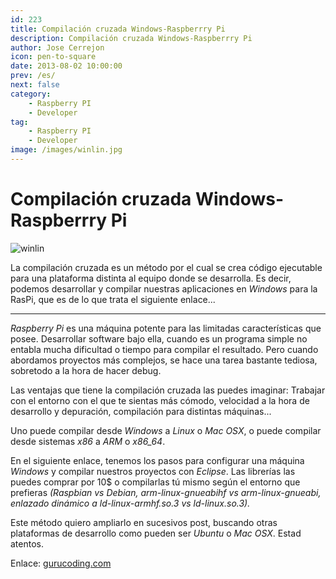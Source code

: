 ```yaml
---
id: 223
title: Compilación cruzada Windows-Raspberrry Pi
description: Compilación cruzada Windows-Raspberrry Pi
author: Jose Cerrejon
icon: pen-to-square
date: 2013-08-02 10:00:00
prev: /es/
next: false
category:
    - Raspberry PI
    - Developer
tag:
    - Raspberry PI
    - Developer
image: /images/winlin.jpg
---
```


# Compilación cruzada Windows-Raspberrry Pi

![winlin](/images/winlin.jpg)

La compilación cruzada es un método por el cual se crea código ejecutable para una plataforma distinta al equipo donde se desarrolla. Es decir, podemos desarrollar y compilar nuestras aplicaciones en _Windows_ para la RasPi, que es de lo que trata el siguiente enlace...

---

_Raspberry Pi_ es una máquina potente para las limitadas características que posee. Desarrollar software bajo ella, cuando es un programa simple no entabla mucha dificultad o tiempo para compilar el resultado. Pero cuando abordamos proyectos más complejos, se hace una tarea bastante tediosa, sobretodo a la hora de hacer debug.

Las ventajas que tiene la compilación cruzada las puedes imaginar: Trabajar con el entorno con el que te sientas más cómodo, velocidad a la hora de desarrollo y depuración, compilación para distintas máquinas...

Uno puede compilar desde _Windows_ a _Linux_ o _Mac OSX_, o puede compilar desde sistemas _x86_ a _ARM_ o _x86_64_.

En el siguiente enlace, tenemos los pasos para configurar una máquina _Windows_ y compilar nuestros proyectos con _Eclipse_. Las librerías las puedes comprar por 10$ o compilarlas tú mismo según el entorno que prefieras _(Raspbian vs Debian, arm-linux-gnueabihf vs arm-linux-gnueabi, enlazado dinámico a ld-linux-armhf.so.3 vs ld-linux.so.3)._

Este método quiero ampliarlo en sucesivos post, buscando otras plataformas de desarrollo como pueden ser _Ubuntu_ o _Mac OSX_. Estad atentos.

Enlace: [gurucoding.com](https://www.gurucoding.com/en/rpi_cross_compiler/index.php)
